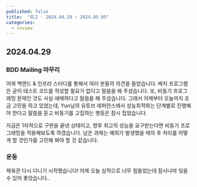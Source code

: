 ```yaml
---
published: false
title:  "회고 - 2024.04.29 ~ 2024.05.05"
categories:
  - review
---
```


## 2024.04.29

### BDD Mailing 마무리
어제 백엔드 & 인프라 스터디를 통해서 여러 분들의 의견을 들었습니다. 배치 프로그램은 굳이 테스트 코드를 작성할 필요가 없다고 말씀을 해 주셨습니다. 또, 비동기 프로그래밍 문제인 것도 사실 애매하다고 말씀을 해 주셨습니다. 그래서 어제부터 오늘까지 조금 고민을 하고 있었는데, Yun님의 유튜브 레퍼런스에서 성능최적화는 단계별로 진행해야 한다고 말씀을 듣고 비동기를 고집하는 행동은 잠시 접었습니다.

지금은 1차적으로 구현을 끝낸 상태이고, 향후 최고의 성능을 요구받는다면 비동기 프로그래밍을 적용해보도록 하겠습니다. 남은 과제는 예외가 발생했을 때의 후 처리를 어떻게 할 것인가를 고민해 봐야 할 것 같습니다.

### 운동

체육관 다시 다니기 시작했습니다! 어제 오늘 심적으로 너무 힘들었는데 잠시나마 잊을 수 있어 좋았습니다..



